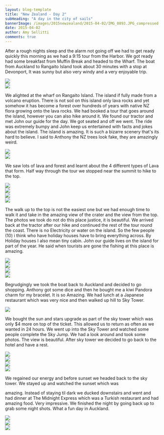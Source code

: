 ```yaml
---
layout: blog-template
title: "New Zealand - Day 2"
subHeading: "A day in the city of sails"
bannerImage: /images/2015newzealand/2015-04-02/IMG_0893.JPG_compressed.JPEG
date: 2015-04-02
author: Amy Sellitti
comments: true
---
```



After a rough nights sleep and the alarm not going off we had to get ready quickly this morning as we had a 9:15 tour from the Harbor. We got ready had some breakfast from Muffin Break and headed to the Wharf. The boat from Auckland to Rangaito Island took about 30 minutes with a stop at Devonport, It was sunny but also very windy and a very enjoyable trip.

<div class="center-image"><img src="/images/2015newzealand/2015-04-02/IMG_0822.JPG_compressed.JPEG" /></div>
<div class="center-image"><img src="/images/2015newzealand/2015-04-02/IMG_0828.JPG_compressed.JPEG" /></div>

We alighted at the wharf on Rangaito Island. The island if fully made from a volcano eruption. There is not soil on this island only lava rocks and yet somehow it has become a forest over hundreds of years with native NZ flora growing onto the lava rocks. We had booked a tour that goes around the island, however you can also hike around it. We found our tractor and met John our guide for the day. We got seated and off we went. The ride was extremely bumpy and John keep us entertained with facts and jokes about the island. The island is amazing. It is such a bizarre scenery that's its hard to believe. I said to Anthony the NZ trees look fake, they are amazingly weird. 

<div class="center-image"><img src="/images/2015newzealand/2015-04-02/IMG_0844.JPG_compressed.JPEG" /></div>
<div class="center-image"><img src="/images/2015newzealand/2015-04-02/IMG_0858.JPG_compressed.JPEG" /></div>

We saw lots of lava and forest and learnt about the 4 different types of Lava that form. Half way through the tour we stopped near the summit to hike to the top. 

<div class="center-image"><img src="/images/2015newzealand/2015-04-02/IMG_0874.JPG_compressed.JPEG" /></div>
<div class="center-image"><img src="/images/2015newzealand/2015-04-02/IMG_0891.JPG_compressed.JPEG" /></div>
<div class="center-image"><img src="/images/2015newzealand/2015-04-02/IMG_0892.JPG_compressed.JPEG" /></div>
<div class="center-image"><img src="/images/2015newzealand/2015-04-02/IMG_0893.JPG_compressed.JPEG" /></div>

The walk up to the top is not the easiest one but we had enough time to walk it and take in the amazing view of the crater and the view from the top. The photos we took do not do this place justice, it is beautiful. We arrived back at the tractor after our hike and continued the rest of the tour round the coast. There is no Electricity or water on the island. So the few people (10) i think who have holiday houses have to bring everything across. By Holiday houses I also mean tiny cabin. John our guide lives on the island for part of the year. He said when tourists are gone the fishing at this place is amazing. 

<div class="center-image"><img src="/images/2015newzealand/2015-04-02/IMG_0910.JPG_compressed.JPEG" /></div>
<div class="center-image"><img src="/images/2015newzealand/2015-04-02/IMG_0915.JPG_compressed.JPEG" /></div>
<div class="center-image"><img src="/images/2015newzealand/2015-04-02/IMG_0940.JPG_compressed.JPEG" /></div>
<div class="center-image"><img src="/images/2015newzealand/2015-04-02/IMG_0945.JPG_compressed.JPEG" /></div>

Begrudgingly we took the boat back to Auckland and decided to go shopping. Anthony got some dice and then he bought me a kiwi Pandora charm for my bracelet. It is so Amazing. We had lunch at a Japanese restaurant which was very nice and then walked up hill to Sky Tower.  

<div class="center-image"><img src="/images/2015newzealand/2015-04-02/IMG_0981.JPG_compressed.JPEG" /></div>

We bought the sun and stars upgrade as part of the sky tower which was only $4 more on top of the ticket. This allowed us to return as often as we wanted in 24 hours. We went up into the Sky Tower and watched some people complete the Sky Jump. We had a look around and took some photos. The view is beautiful. After sky tower we decided to go back to the hotel and have a rest. 

<div class="center-image"><img src="/images/2015newzealand/2015-04-02/IMG_0985.JPG_compressed.JPEG" /></div>
<div class="center-image"><img src="/images/2015newzealand/2015-04-02/IMG_0993.JPG_compressed.JPEG" /></div>
<div class="center-image"><img src="/images/2015newzealand/2015-04-02/IMG_0994.JPG_compressed.JPEG" /></div>
<div class="center-image"><img src="/images/2015newzealand/2015-04-02/IMG_0995.JPG_compressed.JPEG" /></div>

We regained our energy and before sunset we headed back to the sky tower. We stayed up and watched the sunset which was

 amazing. Instead of staying til dark we ducked downstairs and went and had dinner at The Midnight Express which was a Turkish restaurant and had amazing food. Very impressive. We finished the night by going back up to grab some night shots. What a fun day in Auckland.

<div class="center-image"><img src="/images/2015newzealand/2015-04-02/IMG_0998.JPG_compressed.JPEG" /></div>
<div class="center-image"><img src="/images/2015newzealand/2015-04-02/IMG_1040.JPG_compressed.JPEG" /></div>
<div class="center-image"><img src="/images/2015newzealand/2015-04-02/IMG_1013.JPG_compressed.JPEG" /></div>
